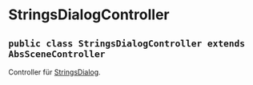 # StringsDialogController


## `public class StringsDialogController extends AbsSceneController`

Controller für [StringsDialog](StringsDialog.md).

